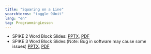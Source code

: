 ```yaml
---
title: "Squaring on a Line"
searchterms: "toggle 9Unit"
lang: "en"
tag: ProgrammingLesson
---
```

 <ul>
 <li class="ng-binding">SPIKE 2 Word Block Slides:
 <a href="ProgrammingLessons/SquaringonLine.pptx">PPTX</a>,
 <a href="ProgrammingLessons/SquaringonLine.pdf">PDF</a>
 </li>

 <li class="ng-binding">SPIKE 3 Word Block Slides:(Note: Bug in software may cause some issues)
 <a href="ProgrammingLessons/SP3SquaringonLine.pptx">PPTX</a>,
 <a href="ProgrammingLessons/SP3SquaringonLine.pdf">PDF</a>
 </li>
 </ul>
